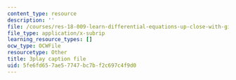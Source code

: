 ```yaml
---
content_type: resource
description: ''
file: /courses/res-18-009-learn-differential-equations-up-close-with-gilbert-strang-and-cleve-moler-fall-2015/5fe6fd657ae57747bc7bf2c697c4f9d0_N6pc8Axv3Gs.srt
file_type: application/x-subrip
learning_resource_types: []
ocw_type: OCWFile
resourcetype: Other
title: 3play caption file
uid: 5fe6fd65-7ae5-7747-bc7b-f2c697c4f9d0
---
```

